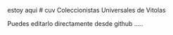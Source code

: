estoy aqui  # cuv
Coleccionistas Universales de Vitolas

Puedes editarlo directamente desde github .....
